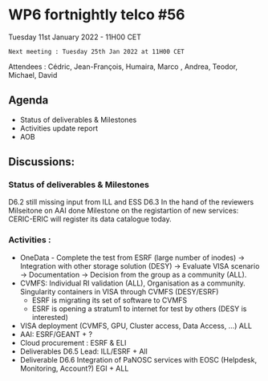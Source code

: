 #  WP6 fortnightly telco #56

Tuesday 11st January 2022 - 11H00 CET

	Next meeting : Tuesday 25th Jan 2022 at 11H00 CET

Attendees :  Cédric, Jean-François, Humaira, Marco , Andrea, Teodor, Michael, David

## Agenda

- Status of deliverables & Milestones
- Activities update report
- AOB

## Discussions:

### Status of deliverables & Milestones

D6.2 still missing input from ILL and ESS
D6.3 In the hand of the reviewers
Milseitone on AAI done
Milestone on the registartion of new services: CERIC-ERIC will register its data catalogue today.

### Activities :

- OneData - Complete the test from ESRF (large number of inodes) -> Integration with other storage solution (DESY) -> Evaluate VISA scenario -> Documentation -> Decision from the group as a community (ALL).
- CVMFS: Individual RI validation (ALL), Organisation as a community. Singularity containers in VISA through CVMFS (DESY/ESRF)
	-	ESRF is migrating its set of software to CVMFS
	-	ESRF is opening a stratum1 to internet for test by others (DESY is interested)
- VISA deployment (CVMFS, GPU, Cluster access, Data Access, ...) ALL
- AAI: ESRF/GEANT + ?
- Cloud procurement : ESRF & ELI
- Deliverables D6.5 Lead: ILL/ESRF + All
- Deliverable D6.6 Integration of PaNOSC services with EOSC (Helpdesk, Monitoring, Account?) EGI + ALL



